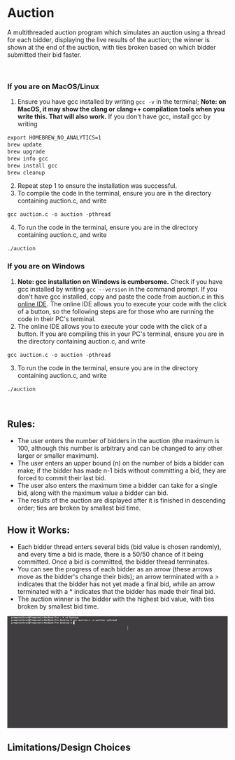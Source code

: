# Auction

A multithreaded auction program which simulates an auction using a thread for each bidder, displaying the live results of the auction; the winner is shown at the end of the auction, with ties broken based on which bidder submitted their bid faster.

&nbsp;
&nbsp;
&nbsp;




### If you are on MacOS/Linux

1. Ensure you have gcc installed by writing ```gcc -v``` in the terminal; **Note: on MacOS, it may show the clang or clang++ compilation tools when you write this. That will also work.** If you don't have gcc, install gcc by writing

```
export HOMEBREW_NO_ANALYTICS=1
brew update
brew upgrade
brew info gcc
brew install gcc
brew cleanup
```

2. Repeat step 1 to ensure the installation was successful.
3. To compile the code in the terminal, ensure you are in the directory containing auction.c, and write
```
gcc auction.c -o auction -pthread
```
4. To run the code in the terminal, ensure you are in the directory containing auction.c, and write
```
./auction
```




### If you are on Windows

1. **Note: gcc installation on Windows is cumbersome.** Check if you have gcc installed by writing ```gcc --version``` in the command prompt. If you don't have gcc installed, copy and paste the code from auction.c in this [online IDE](https://replit.com/languages/C). The online IDE allows you to execute your code with the click of a button, so the following steps are for those who are running the code in their PC's terminal.
2. The online IDE allows you to execute your code with the click of a button. If you are compiling this in your PC's terminal, ensure you are in the directory containing auction.c, and write
```
gcc auction.c -o auction -pthread
```
3. To run the code in the terminal, ensure you are in the directory containing auction.c, and write
```
./auction
```



&nbsp;
&nbsp;
&nbsp;

## Rules:
- The user enters the number of bidders in the auction (the maximum is 100, although this number is arbitrary and can be changed to any other larger or smaller maximum).
- The user enters an upper bound (n) on the number of bids a bidder can make; if the bidder has made n-1 bids without committing a bid, they are forced to commit their last bid.
- The user also enters the maximum time a bidder can take for a single bid, along with the maximum value a bidder can bid.
- The results of the auction are displayed after it is finished in descending order; ties are broken by smallest bid time.
 
## How it Works:
- Each bidder thread enters several bids (bid value is chosen randomly), and every time a bid is made, there is a 50/50 chance of it being committed. Once a bid is committed, the bidder thread terminates.
- You can see the progress of each bidder as an arrow (these arrows move as the bidder's change their bids); an arrow terminated with a > indicates that the bidder has not yet made a final bid, while an arrow terminated with a * indicates that the bidder has made their final bid.
- The auction winner is the bidder with the highest bid value, with ties broken by smallest bid time.

![](auction_demo.gif)

## Limitations/Design Choices


